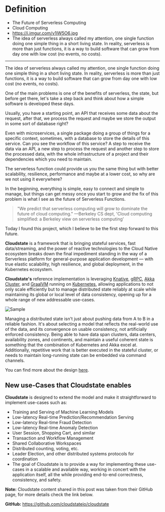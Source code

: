 # Definition

- The Future of Serverless Computing
- Cloud Computing
- https://i.imgur.com/v1IW5O6.jpg
- The idea of serverless always called my attention, one single function doing one simple thing in a short living state. In reality, serverless is more than just functions, it is a way to build software that can grow from day one with low cost (no events, no costs).

---

The idea of serverless always called my attention, one single function doing one simple thing in a short living state. In reality, serverless is more than just functions, it is a way to build software that can grow from day one with low cost (no events, no costs).

One of the main problems is one of the benefits of serverless, the state, but before get there, let's take a step back and think about how a simple software is developed these days.

Usually, you have a starting point, an API that receives some data about the request, after that, we process the request and maybe we store the output in some sort of database right?

Even with microservices, a single package doing a group of things for a specific context, sometimes, with a database to store the details of this service. Can you see the workflow of this service? A step to receive the data via an API, a new step to process the request and another step to store the processed data, with the whole infrastructure of a project and their dependencies which you need to maintain.

The serverless function could provide us you the same thing but with better scalability, resilience, performance and maybe at a lower cost, so why are we not using it everywhere?

In the beginning, everything is simple, easy to connect and simple to manage, but things can get messy once you start to grow and the fix of this problem is what I see as the future of Serverless Functions.

> "We predict that serverless computing will grow to dominate the future of cloud computing."
> —Berkeley CS dept, 'Cloud computing simplified: a Berkeley view on serverless computing'

Today I found this project, which I believe to be the first step forward to this future.

**Cloudstate** is a framework that is bringing stateful services, fast data/streaming, and the power of reactive technologies to the Cloud Native ecosystem breaks down the final impediment standing in the way of a Serverless platform for general-purpose application development — with true elastic scalability, high resilience, and global deployment, in the Kubernetes ecosystem.

**Cloudstate's** reference implementation is leveraging [Knative](https://cloud.google.com/knative/), [gRPC](https://grpc.io/), [Akka Cluster](https://doc.akka.io/docs/akka/current/index-cluster.html), and [GraalVM](https://www.graalvm.org/) running on [Kubernetes](https://kubernetes.io/), allowing applications to not only scale efficiently but to manage distributed state reliably at scale while maintaining its global or local level of data consistency, opening up for a whole range of new addressable use-cases.

![Sample](https://i.imgur.com/IcEaRXx.png)

Managing a distributed state isn't just about pushing data from A to B in a reliable fashion. It's about selecting a model that reflects the real-world use of the data, and its convergence on usable consistency, not artificially enforced consistency. Being able to have data span clusters, data centers, availability zones, and continents, and maintain a useful coherent state is something that the combination of Kubernetes and Akka excel at. Additionally, repetitive work that is better executed in the stateful cluster, or needs to maintain long-running state can be embedded via command channels.

You can find more about the design [here](https://github.com/cloudstateio/cloudstate#design-and-architecture).

## New use-Cases that Cloudstate enables

**Cloudstate** is designed to extend the model and make it straightforward to implement use-cases such as:

- Training and Serving of Machine Learning Models
- Low-latency Real-time Prediction/Recommendation Serving
- Low-latency Real-time Fraud Detection
- Low-latency Real-time Anomaly Detection
- User Session, Shopping Cart, and similar
- Transaction and Workflow Management
- Shared Collaborative Workspaces
- Distributed counting, voting, etc.
- Leader Election, and other distributed systems protocols for coordination
- The goal of Cloudstate is to provide a way for implementing these use-cases in a scalable and available way, working in concert with the application itself, all the while providing end-to-end correctness, consistency, and safety.

**Note:** Cloudstate content shared in this post was taken from their GitHub page, for more details check the link below.

**GitHub:** https://github.com/cloudstateio/cloudstate
